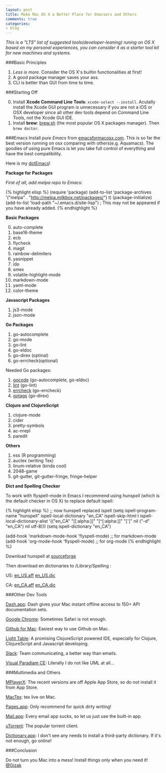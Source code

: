 ```yaml
---
layout: post
title: Make Mac OS X a Better Place for Emacsers and Others
comments: true
categories:
- blog
---
```


_This is a "LTS" list of suggested tools(developer-leaning) runing on OS X based on my personal experiences, you can consider it as a starter tool kit for new machines and systems._

###Basic Principles

1. _Less is more._ Consider the OS X's builtin functionalities at first!
2. A good package manager saves your ass.
3. CLI is better than GUI from time to time.

###Starting Off

0. Install __Xcode Command Line Tools__: `xcode-select --install`.
Acutally install the Xcode GUI program is unnecessary if you are not a iOS or OSX developer since all other dev tools depend on Command Line Tools, not the Xcode GUI IDE.
1. Install __brew__: [brew.sh](http://brew.sh) (the most popular OS X packages manager). Then `brew doctor`.

###Emacs
Install _pure Emacs_ from [emacsformacosx.com](http://emacsformacosx.com). This is so far the best version running on osx comparing with others(e.g. Aquamacs). The goodies of using pure Emacs is let you take full control of everything and have the best compatibility.

Here is my [dotEmacs](https://gist.github.com/gizak/272ab7a66f74e0315eea)!

__Package for Packages__

_First of all, add melpa repo to Emacs_:

{% highlight elisp %}
(require 'package)
(add-to-list 'package-archives
  '("melpa" . "http://melpa.milkbox.net/packages/") t)
(package-initialize)
(add-to-list 'load-path "~/.emacs.d/site-lisp")    ; This may not be appeared if you have already added.
{% endhighlight %}

__Basic Packages__

0. auto-complete
1. base16-theme
2. ecb
3. flycheck
4. magit
5. rainbow-delimiters
6. yasnippet
7. ido
8. smex
9. volatile-highlight-mode
10. markdown-mode
11. yaml-mode
12. color-theme

__Javascript Packages__

1. js3-mode
2. json-mode

__Go Packages__

1. go-autocomplete
2. go-mode
3. go-lint
4. go-eldoc
5. go-direx (optinal)
5. go-errcheck(optional)

Needed Go packages:

1. [gocode](https://github.com/nsf/gocode) (go-autocomplete, go-eldoc)
2. [lint](https://github.com/golang/lint) (go-lint)
3. [errcheck](https://github.com/kisielk/errcheck) (go-errcheck)
4. [gotags](https://github.com/jstemmer/gotags)  (go-direx)

__Clojure and ClojureScript__

1. clojure-mode
2. cider
3. pretty-symbols
4. ac-nrepl
5. paredit

__Others__

1. ess (R programming)
2. auctex (writing Tex)
3. linum-relative (kinda cool)
4. 2048-game
5. git-gutter, git-gutter-fringe, fringe-helper

__Dict and Spelling Checker__

To work with flyspell-mode in Emacs I recommend using _hunspell_ (which is the default checker in OS X) to replace default ispell:

{% highlight elisp %}
;; now hunspell replaced ispell
(setq ispell-program-name "hunspell"
      ispell-local-dictionary "en_CA"
      ispell-skip-html t
      ispell-local-dictionary-alist
      '(("en_CA" "\[\[:alpha:\]\]" "[^[:alpha:]]" "[']" nil ("-d" "en_CA") nil utf-8)))
(setq ispell-dictionary "en_CA")

(add-hook 'markdown-mode-hook 'flyspell-mode) ;; for markdown-mode
(add-hook 'org-mode-hook 'flyspell-mode) ;; for org-mode
{% endhighlight %}


Download hunspell at [sourceforge](http://hunspell.sourceforge.net)

Then download en dictionaries to /Library/Spelling :

US:
[en_US.aff](http://cgit.freedesktop.org/libreoffice/dictionaries/plain/en/en_US.aff)
[en_US.dic](http://cgit.freedesktop.org/libreoffice/dictionaries/plain/en/en_US.dic)

CA:
[en_CA.aff](http://cgit.freedesktop.org/libreoffice/dictionaries/plain/en/en_CA.aff)
[en_CA.dic](http://cgit.freedesktop.org/libreoffice/dictionaries/plain/en/en_CA.dic)

###Other Dev Tools

[Dash.app](http://kapeli.com/dash): Dash gives your Mac instant offline access to 150+ API documentation sets.

[Google Chrome](https://www.google.com/chrome/?): Sometimes Safari is not enough.

[Github for Mac](https://mac.github.com): Easiest way to use Github on Mac.

[Light Table](http://lighttable.com): A promising ClojureScript powered IDE, especially for Clojure, ClojureScript and Javascript developing.

[Slack](https://slack.com): Team communicating, a better way than emails.

[Visual Paradiam CE](http://www.visual-paradigm.com/download/community.jsp): Literally I do not like UML at all...

###Multimedia and Others

[MPlayerX](http://mplayerx.org): The recent versions are off Apple App Store, so do not install it from App Store.

[MacTex](https://tug.org/mactex/): tex live on Mac.

[Pages.app](https://www.apple.com/ca/mac/pages/): Only recommend for quick dirty writing!

[Mail.app](): Every email app sucks, so let us just use the built-in app.

[uTorrent](http://www.utorrent.com/?us): The popular torrent client.

[Dictionary.app](): I don't see any needs to install a third-party dictionary. If it's not enough, go online!

###Conclusion

Do not turn you Mac into a mess! Install things only when you need it! [@Gizak](mailto:gizak@icloud.com)
